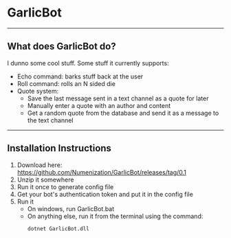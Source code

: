 # GarlicBot
---
## What does GarlicBot do?
I dunno some cool stuff.
Some stuff it currently supports:
- Echo command: barks stuff back at the user
- Roll command: rolls an N sided die
- Quote system:
  - Save the last message sent in a text channel as a quote for later
  - Manually enter a quote with an author and content
  - Get a random quote from the database and send it as a message to the text channel
---
## Installation Instructions
1. Download here: https://github.com/Numenization/GarlicBot/releases/tag/0.1
2. Unzip it somewhere
3. Run it once to generate config file
4. Get your bot's authentication token and put it in the config file
5. Run it
   - On windows, run GarlicBot.bat
   - On anything else, run it from the terminal using the command:
     ```
	 dotnet GarlicBot.dll
	 ```